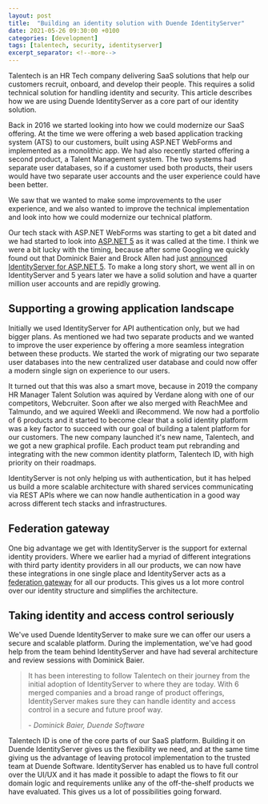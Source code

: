 ```yaml
---
layout: post
title:  "Building an identity solution with Duende IdentityServer"
date: 2021-05-26 09:30:00 +0100
categories: [development]
tags: [talentech, security, identityserver]
excerpt_separator: <!--more-->
---
```

Talentech is an HR Tech company delivering SaaS solutions that help our customers recruit, onboard, and develop their people. This requires a solid technical solution for handling identity and security. This article describes how we are using Duende IdentityServer as a core part of our identity solution.

<!--more-->

Back in 2016 we started looking into how we could modernize our SaaS offering. At the time we were offering a web based application tracking system (ATS) to our customers, built using ASP.NET WebForms and implemented as a monolithic app. We had also recently started offering a second product, a Talent Management system. The two systems had separate user databases, so if a customer used both products, their users would have two separate user accounts and the user experience could have been better.

We saw that we wanted to make some improvements to the user experience, and we also wanted to improve the technical implementation and look into how we could modernize our technical platform.

Our tech stack with ASP.NET WebForms was starting to get a bit dated and we had started to look into [ASP.NET 5](https://www.hanselman.com/blog/aspnet-5-is-dead-introducing-aspnet-core-10-and-net-core-10) as it was called at the time. I think we were a bit lucky with the timing, because after some Googling we quickly found out that Dominick Baier and Brock Allen had just [announced IdentityServer for ASP.NET 5](https://leastprivilege.com/2016/01/11/announcing-identityserver-for-asp-net-5-and-net-core/). To make a long story short, we went all in on IdentityServer and 5 years later we have a solid solution and have a quarter million user accounts and are repidly growing.




## Supporting a growing application landscape

Initially we used IdentityServer for API authentication only, but we had bigger plans. As mentioned we had two separate products and we wanted to improve the user experience by offering a more seamless integration between these products. We started the work of migrating our two separate user databases into the new centralized user database and could now offer a modern single sign on experience to our users.

It turned out that this was also a smart move, because in 2019 the company HR Manager Talent Solution was aquired by Verdane along with one of our competitors, Webcruiter. Soon after we also merged with ReachMee and Talmundo, and we aquired Weekli and iRecommend. We now had a portfolio of 6 products and it started to become clear that a solid identity platform was a key factor to succeed with our goal of building a talent platform for our customers. The new company launched it's new name, Talentech, and we got a new graphical profile. Each product team put rebranding and integrating with the new common identity platform, Talentech ID, with high priority on their roadmaps.

IdentityServer is not only helping us with authentication, but it has helped us build a more scalable architecture with shared services communicating via REST APIs where we can now handle authentication in a good way across different tech stacks and infrastructures.


## Federation gateway

One big advantage we get with IdentityServer is the support for external identity providers. Where we earlier had a myriad of different integrations with third party identity providers in all our products, we can now have these integrations in one single place and IdentityServer acts as a [federation gateway](https://identityserver4.readthedocs.io/en/latest/topics/federation_gateway.html) for all our products. This gives us a lot more control over our identity structure and simplifies the architecture. 


## Taking identity and access control seriously

We've used Duende IdentityServer to make sure we can offer our users a secure and scalable platform. During the implementation, we've had good help from the team behind IdentityServer and have had several architecture and review sessions with Dominick Baier.

> It has been interesting to follow Talentech on their journey from the initial adoption of IdentityServer to where they are today. With 6 merged companies and a broad range of product offerings, IdentityServer makes sure they can handle identity and access control in a secure and future proof way.
>
>\- _Dominick Baier, Duende Software_


Talentech ID is one of the core parts of our SaaS platform. Building it on Duende IdentityServer gives us the flexibility we need, and at the same time giving us the advantage of leaving protocol implementation to the trusted team at Duende Software. IdentityServer has enabled us to have full control over the UI/UX and it has made it possible to adapt the flows to fit our domain logic and requirements unlike any of the off-the-shelf products we have evaluated. This gives us a lot of possibilities going forward.



